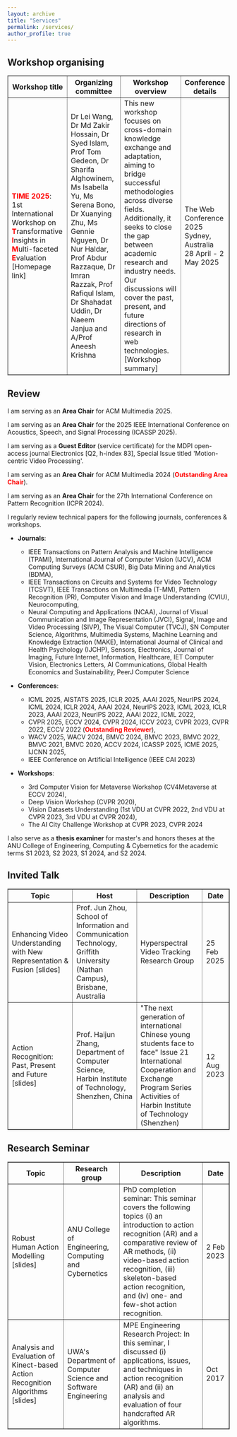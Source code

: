 ```yaml
---
layout: archive
title: "Services"
permalink: /services/
author_profile: true
---
```


<style>
a:link {
  text-decoration: none;
}

a:visited {
  text-decoration: none;
}

a:hover {
  text-decoration: underline;
}

a:active {
  text-decoration: underline;
}
</style>

<h2>Workshop organising</h2>

<table style="width:100%" border="1px solid black;">
  <tr>
    <th>Workshop title</th>
    <th>Organizing committee</th>
    <th>Workshop overview</th>
    <th>Conference details</th>
  </tr>
  <tr>
    <td><strong><font color="red">TIME 2025</font></strong>: 1st International Workshop on <strong><font color="red">T</font></strong>ransformative <strong><font color="red">I</font></strong>nsights in <strong><font color="red">M</font></strong>ulti-faceted <strong><font color="red">E</font></strong>valuation<br><a href="https://time.anu.edu.au/workshop/time2025/">[Homepage link]</a></td>
    <td>Dr Lei Wang, Dr Md Zakir Hossain, Dr Syed Islam, Prof Tom Gedeon, Dr Sharifa Alghowinem, Ms Isabella Yu, Ms Serena Bono, Dr Xuanying Zhu, Ms Gennie Nguyen, Dr Nur Haldar, Prof Abdur Razzaque, Dr Imran Razzak, Prof Rafiqul Islam, Dr Shahadat Uddin, Dr Naeem Janjua and A/Prof Aneesh Krishna</td>
    <td>This new workshop focuses on cross-domain knowledge exchange and adaptation, aiming to bridge successful methodologies across diverse fields. Additionally, it seeks to close the gap between academic research and industry needs. Our discussions will cover the past, present, and future directions of research in web technologies. <a href="https://leiwangr.github.io/files/time2025.pdf">[Workshop summary]</a> </td>
    <td>The Web Conference 2025<br>
Sydney, Australia<br>
28 April - 2 May 2025</td>
  </tr>
</table>

<!-- Paper Reviewing====== -->

<h2>Review</h2>

I am serving as an **Area Chair** for ACM Multimedia 2025.

I am serving as an **Area Chair** for the 2025 IEEE International Conference on Acoustics, Speech, and Signal Processing (ICASSP 2025).

I am serving as a **Guest Editor** ([service certificate](https://leiwangr.github.io/files/Editor-Certificate-648661.pdf)) for the MDPI open-access journal Electronics [Q2, h-index 83], Special Issue titled 'Motion-centric Video Processing'. 

I am serving as an **Area Chair** for ACM Multimedia 2024 (<strong><font color="red">Outstanding Area Chair</font></strong>).

I am serving as an **Area Chair** for the 27th International Conference on Pattern Recognition (ICPR 2024).

<!-- I have the honor of serving as an **Area Chair** for the 27th International Conference on Pattern Recognition (ICPR 2024) by invitation from [Prof. Cheng-Lin Liu](http://www.nlpr.ia.ac.cn/liucl/) (CASIA). -->

I regularly review technical papers for the following journals, conferences & workshops. 

<!-- <font color="blue">I write high quality reviews for papers in my research interests, e.g., action recognition, anomaly detection, one- and few-shot learning, deep learning, tensor learning, domain adaptation, etc.</font> -->

* **Journals**:
  * IEEE Transactions on Pattern Analysis and Machine Intelligence (TPAMI), International Journal of Computer Vision (IJCV), ACM Computing Surveys (ACM CSUR), Big Data Mining and Analytics (BDMA),
  * IEEE Transactions on Circuits and Systems for Video Technology (TCSVT), IEEE Transactions on Multimedia (T-MM), Pattern Recognition (PR), Computer Vision and Image Understanding (CVIU), Neurocomputing,
  * Neural Computing and Applications (NCAA), Journal of Visual Communication and Image Representation (JVCI), Signal, Image and Video Processing (SIVP), The Visual Computer (TVCJ), SN Computer Science, Algorithms, Multimedia Systems, Machine Learning and Knowledge Extraction  (MAKE), International Journal of Clinical and Health Psychology (IJCHP), Sensors, Electronics, Journal of Imaging, Future Internet, Information, Healthcare, IET Computer Vision, Electronics Letters, AI Communications, Global Health Economics and Sustainability, PeerJ Computer Science
 
* **Conferences**:
  * ICML 2025, AISTATS 2025, ICLR 2025, AAAI 2025, NeurIPS 2024, ICML 2024, ICLR 2024, AAAI 2024, NeurIPS 2023, ICML 2023, ICLR 2023, AAAI 2023, NeurIPS 2022, AAAI 2022, ICML 2022, 
  * CVPR 2025, ECCV 2024, CVPR 2024, ICCV 2023, CVPR 2023, CVPR 2022, ECCV 2022 (<strong><font color="red">Outstanding Reviewer</font></strong>),
  * WACV 2025, WACV 2024, BMVC 2024, BMVC 2023, BMVC 2022, BMVC 2021, BMVC 2020, ACCV 2024, ICASSP 2025, ICME 2025, IJCNN 2025,
  * IEEE Conference on Artificial Intelligence (IEEE CAI 2023)

* **Workshops**:
  * 3rd Computer Vision for Metaverse Workshop (CV4Metaverse at ECCV 2024),
  * Deep Vision Workshop (CVPR 2020), 
  * Vision Datasets Understanding (1st VDU at CVPR 2022, 2nd VDU at CVPR 2023, 3rd VDU at CVPR 2024),
  * The AI City Challenge Workshop at CVPR 2023, CVPR 2024
 
<!-- I also serve as a thesis examiner for master's and honors theses at the ANU College of Engineering, Computing & Cybernetics: S1 2023, S2 2023. -->
I also serve as a **thesis examiner** for master's and honors theses at the ANU College of Engineering, Computing & Cybernetics for the academic terms S1 2023, S2 2023, S1 2024, and S2 2024.


<h2>Invited Talk</h2>

<!-- <font size="5"> -->
<table style="width:100%" border="1px solid black;">
  <tr>
    <th>Topic</th>
    <th>Host</th>
    <th>Description</th>
    <th>Date</th>
  </tr>
  <tr>
    <td>Enhancing Video Understanding with New Representation & Fusion <a href="https://leiwangr.github.io/files/Griffith_lei_video.pdf">[slides]</a></td>
    <td><a href="https://experts.griffith.edu.au/7205-jun-zhou">Prof. Jun Zhou</a>, <br> School of Information and Communication Technology, <br> Griffith University (Nathan Campus), <br> Brisbane, Australia</td>
    <td>Hyperspectral Video Tracking Research Group</td>
    <td>25 Feb 2025</td>
  </tr>
  <tr>
    <td>Action Recognition: Past, Present and Future <a href="https://leiwangr.github.io/files/AR_PPF_Lei.pdf">[slides]</a></td>
    <td><a href="https://dl2link.com">Prof. Haijun Zhang</a>, <br> Department of Computer Science, <br> Harbin Institute of Technology, <br> Shenzhen, China</td>
    <td>"The next generation of international Chinese young students face to face" Issue 21 <br> International Cooperation and Exchange Program Series Activities of Harbin Institute of Technology (Shenzhen) </td>
    <td>12 Aug 2023</td>
<!--     "The next generation of international Chinese young students face to face" Issue 21 -->
  </tr>
</table>
<!-- </font> -->

<h2>Research Seminar</h2>

<table style="width:100%" border="1px solid black;">
  <tr>
    <th>Topic</th>
    <th>Research group</th>
    <th>Description</th>
    <th>Date</th>
  </tr>
  <!-- <tr>
    <td>Modeling Videos: Language as a Key Driver <a href="https://leiwangr.github.io/files/video_vision_group.pdf">[slides]</a></td>
    <td>Assoc. Prof. Liang Zheng's weekly paper reading session</td>
    <td>This seminar explores cutting-edge video-language models and their applications in downstream video processing tasks, including action recognition, action localization, and text-video retrieval. It spans closed-set, few-shot, and zero-shot scenarios.</td>
    <td>6 Dec 2023</td>
  </tr>
  <tr>
    <td>Industry-Academia Dynamics in Computer Vision: Trends, Collaboration, and Citation Patterns <a href="https://leiwangr.github.io/files/0908_reading_session.pdf">[slides]</a></td>
    <td>Assoc. Prof. Liang Zheng's weekly paper reading session</td>
    <td>This reading session covers (i) research trend in computer science, (ii) industry & academic research in computer vision and (iii) a closer look at citations.</td>
    <td>8 Sep 2023</td>
  </tr>
  <tr>
    <td>Contrastive Learning meets Masked Modeling <a href="https://leiwangr.github.io/files/reading_seminar_lei.pdf">[slides]</a></td>
    <td>[1] Assoc. Prof. Liang Zheng's weekly paper reading session <br> [2] Dr. Piotr Koniusz's research group (repeated paper reading session)</td>
    <td>This reading session covers a comparison between contrastive learning and masked image modeling with regard to model behavior, model architecture, self-attention, and representation.</td>
    <td>2 June 2023</td>
  </tr> -->
  <tr>
    <td>Robust Human Action Modelling <a href="https://leiwangr.github.io/files/oral_presentation_slides.pdf">[slides]</a></td>
    <td>ANU College of Engineering, Computing and Cybernetics</td>
    <td>PhD completion seminar: This seminar covers the following topics (i) an introduction to action recognition (AR) and a comparative review of AR methods, (ii) video-based action recognition, (iii) skeleton-based action recognition, and (iv) one- and few-shot action recognition. </td>
    <td>2 Feb 2023</td>
  </tr>
  <tr>
    <td>Analysis and Evaluation of Kinect-based Action Recognition Algorithms <a href="https://leiwangr.github.io/files/GENG5512ResearchSeminarv4.pdf">[slides]</a></td>
    <td>UWA's Department of Computer Science and Software Engineering</td>
    <td>MPE Engineering Research Project: In this seminar, I discussed (i) applications, issues, and techniques in action recognition (AR) and (ii) an analysis and evaluation of four handcrafted AR algorithms. </td>
    <td>Oct 2017</td>
  </tr>
</table>

